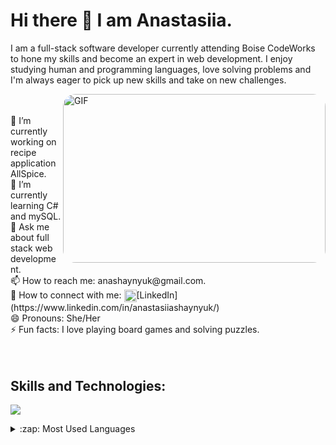 ### <h1> Hi there 👋 I am Anastasiia. </h1>

I am a full-stack software developer currently attending Boise CodeWorks to hone my skills and become an expert in web development. I enjoy studying human and programming languages, love solving problems and I'm always eager to pick up new skills and take on new challenges.

<img style="border-radius: 20px !important;" align="right" alt="GIF" src="https://cdn.dribbble.com/users/876183/screenshots/4178051/media/7be714caa2c3e63f17b71ab7c6aab4a8.gif" width="420" height="270" />

<br/>
<br/>
<div>
🔭 I’m currently working on recipe application AllSpice.
<br/>
🌱 I’m currently learning C# and mySQL.
<br/>
💬 Ask me about full stack web development.
<br/>
📫 How to reach me: anashaynyuk@gmail.com.
<br/>
📱 How to connect with me: <img align="center" src="https://cdn.jsdelivr.net/gh/devicons/devicon/icons/linkedin/linkedin-original.svg" alt="me in linkedin" height="auto" width="20"/>[LinkedIn](https://www.linkedin.com/in/anastasiiashaynyuk/) 
<br/>
😄 Pronouns: She/Her
<br/>
⚡ Fun facts: I love playing board games and solving puzzles.
 </div>
 
<br/>
<br/>

## Skills and Technologies:

<p>
    <img src="https://skillicons.dev/icons?i=html,css,bootstrap,vscode,js,vue,mongodb,nodejs,postman,cs,mysql" />
</p>


<details>
  <summary>:zap: Most Used Languages</summary>

[![Top Langs](https://github-readme-stats.vercel.app/api/top-langs/?username=anastasiiashaynyuk&layout=compact&show_icons=true&theme=tokyonight)](https://github.com/anuraghazra/github-readme-stats)
 
 </details>





